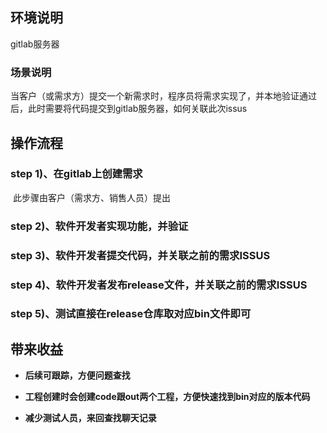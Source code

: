 ## 环境说明

gitlab服务器

### 场景说明		

​		当客户（或需求方）提交一个新需求时，程序员将需求实现了，并本地验证通过后，此时需要将代码提交到gitlab服务器，如何关联此次issus

## 操作流程

### 		step 1)、在gitlab上创建需求

​				此步骤由客户（需求方、销售人员）提出

###     	step 2)、软件开发者实现功能，并验证

###     	step 3)、软件开发者提交代码，并关联之前的需求ISSUS

###     	step 4)、软件开发者发布release文件，并关联之前的需求ISSUS

### 		step 5)、测试直接在release仓库取对应bin文件即可	

## 带来收益

- **后续可跟踪，方便问题查找**

- **工程创建时会创建code跟out两个工程，方便快速找到bin对应的版本代码**

- **减少测试人员，来回查找聊天记录**

